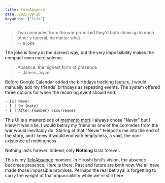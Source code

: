 ```yaml
---
title: TeleAbsence
date: 2025-09-20
keywords: ["life"]
---
```


> Two comrades from the war promised they'd both show up to each other's funeral, no matter what.  
> -- a joke

The joke is funny in the darkest way, but the very impossibility makes the compact even more solemn.

> Absence, the highest form of presence  
> -- James Joyce

Before Google Calendar added the birthdays tracking feature, I would manually add my friends' birthdays as repeating events. The system offered three options for when the recurring event should end:

```txt
- [x] Never
- [ ] On {date}
- [ ] After {number} occurrences
```

This UI is a masterpiece of [memento mori](https://en.wikipedia.org/wiki/Memento_mori). I always chose "Never" but I knew it was a lie. I would betray my friend as one of the comrades from the war would inevitably do. Staring at that "Never" teleports me into the end of the story, and I knew it would end with emptyness, a void, the non-existence of nothingness.

Nothing lasts forever. Indeed, only **Nothing** lasts forever.

This is my [TeleAbsence](https://tangible.media.mit.edu/project/teleabsence/) moment. In Hiroshi Ishii's vision, the absence becomes presence. Here is there. Past and future are both now. We all have made those impossible promises. Perhaps the real betrayal is forgetting to carry the weight of that impossiblility while we're still here.
